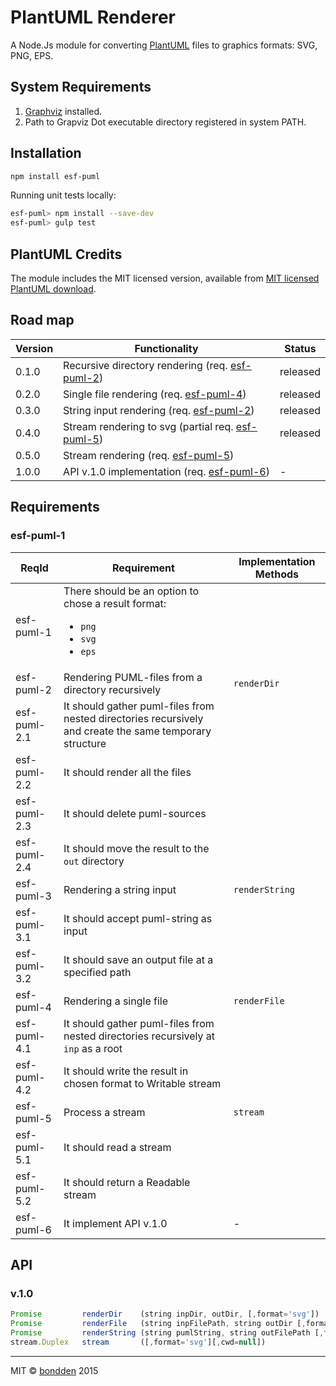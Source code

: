 # PlantUML Renderer

A Node.Js module for converting [PlantUML](http://plantuml.com) files to graphics formats: SVG, PNG, EPS.

## System Requirements

1. [Graphviz](http://www.graphviz.org/) installed.
2. Path to Grapviz Dot executable directory registered in system PATH.

## Installation

```bash
npm install esf-puml
```
Running unit tests locally:

```bash
esf-puml> npm install --save-dev
esf-puml> gulp test
```

## PlantUML Credits

The module includes the MIT licensed version, available from [MIT licensed PlantUML download](http://plantuml.com/download.html#mit).

## Road map

| Version | Functionality                                                   | Status   |
|---      |---                                                              |---       |
| 0.1.0   | Recursive directory rendering (req. [esf-puml-2](esf-puml-2))   | released |
| 0.2.0   | Single file rendering (req. [esf-puml-4](esf-puml-4))           | released |
| 0.3.0   | String input rendering (req. [esf-puml-2](esf-puml-2))          | released |
| 0.4.0   | Stream rendering to svg (partial req. [esf-puml-5](esf-puml-5)) | released |
| 0.5.0   | Stream rendering (req. [esf-puml-5](esf-puml-5))                |          |
| 1.0.0   | API v.1.0 implementation (req. [esf-puml-6](esf-puml-6))        |   -      |

## Requirements

### esf-puml-1
| ReqId        | Requirement                                                                                              | Implementation Methods |
|---           |---                                                                                                       |---                     |
| esf-puml-1   | There should be an option to chose a result format: <ul><li>`png`</li><li>`svg`</li><li>`eps`</li></ul>  |                        |
| esf-puml-2   | Rendering PUML-files from a directory recursively                                                        | `renderDir`            |
| esf-puml-2.1 | It should gather puml-files from nested directories recursively and create the same temporary structure  |                        |
| esf-puml-2.2 | It should render all the files                                                                           |                        |
| esf-puml-2.3 | It should delete puml-sources                                                                            |                        |
| esf-puml-2.4 | It should move the result to the `out` directory                                                         |                        |
| esf-puml-3   | Rendering a string input                                                                                 | `renderString`         |
| esf-puml-3.1 | It should accept puml-string as input                                                                    |                        |
| esf-puml-3.2 | It should save an output file at a specified path                                                        |                        |
| esf-puml-4   | Rendering a single file                                                                                  | `renderFile`           |
| esf-puml-4.1 | It should gather puml-files from nested directories recursively at `inp` as a root                       |                        |
| esf-puml-4.2 | It should write the result in chosen format to Writable stream                                           |                        |
| esf-puml-5   | Process a stream                                                                                         | `stream`               |
| esf-puml-5.1 | It should read a stream                                                                                  |                        |
| esf-puml-5.2 | It should return a Readable stream                                                                       |                        |
| esf-puml-6   | It implement API v.1.0                                                                                   |           -            |

## API

### v.1.0

```javascript
Promise         renderDir    (string inpDir, outDir, [,format='svg'])                 //
Promise         renderFile   (string inpFilePath, string outDir [,format='svg'])      //
Promise         renderString (string pumlString, string outFilePath [,format='svg'])  //
stream.Duplex   stream       ([,format='svg'][,cwd=null])                             // custom CWd
```

-----
MIT © [bondden](https://github.com/bondden) 2015
